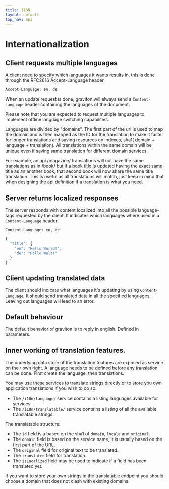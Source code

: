 ```yaml
---
title: I18N
layout: default
top_nav: api
---
```

# Internationalization

## Client requests multiple languages

A client need to specify which languages it wants results in, this is done
through the RFC2616 Accept-Language header.

``Accept-Language: en, de``

When an update request is done, graviton will always send a ``Content-Language``
header containing the languages of the document.

Please note that you are expected to request multiple languages to implement
offline language switching capabilities.

Languages are divided by "domains". 
The first part of the url is used to map the domain and is then mapped as the ID for the translation 
to make it faster for longer translations and saving resources on indexes, sha1( domain + language + translation). 
All translations within the same domain will be unique even if saving same translation for different 
domain services. 

For example, an api /magazine/ translations will not have the same translations as in /book/ but if a book title 
is updated having the exact same title as an another book, that second book will now share the same title translation.
This is useful as all translations will match, just keep in mind that when designing the api definition if a translation 
is what you need.

## Server returns localized responses

The server responds with content localized into all the possible
language-tags requested by the client. It indicates which languages
where used in a ``Content-Language`` header.

``Content-Language: en, de``

````javascript
{
  "title": {
    "en": "Hello World!",
    "de": "Hallo Welt!"
  }
}
````

## Client updating translated data

The client should indicate what languages it's updating by using `Content-Language`. It should
send translated data in all the specified languages. Leaving out languages
will lead to an error.

## Default behaviour

The default behavior of graviton is to reply in english. Defined in parameters. 

## Inner working of translation features.

The underlying data store of the translation features are exposed as service on their own right. 
A language needs to be defined before any translation can be done. First create the language, then translations.

You may use these services to translate strings directly or to store you own application translations if you wish to do so.

* The `/i18n/language/` service contains a listing languages available for services.
* The `/i18n/translatable/` service contains a listing of all the available translatable strings.

The translatable structure:

* The `id` field is a based on the sha1 of `domain`, `locale` and `original`.
* The `domain` field is based on the service name, it is usually based on the first part of the URL.
* The `original` field for original text to be translated.
* The `translated` field for translation.
* The `isLocalized` field may be used to indicate if a field has been translated yet.

If you want to store your own strings in the translatable endpoint you should choose a domain that does not
clash with existing domains.
